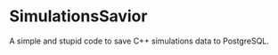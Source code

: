 SimulationsSavior
=================

A simple and stupid code to save C++ simulations data to PostgreSQL.
